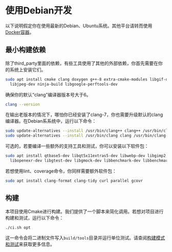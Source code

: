﻿# 使用Debian开发

以下说明假定你在使用最新的Debian、Ubuntu系统。其他平台请转而使用[Docker容器](developing_in_docker_zho-CN.md)。

## 最小构建依赖

除了third_party里面的依赖，有些工具使用了其他的外部依赖，你首先需要在你的系统上安装它们。

```bash
sudo apt install cmake clang doxygen g++-8 extra-cmake-modules libgif-dev \
  libjpeg-dev ninja-build libgoogle-perftools-dev
```

确保你的默认“clang”编译器版本号大于6。

```bash
clang --version
```

在输出老版本的情况下，哪怕你已经安装了clang-7，你也需要升级默认的clang编译器。在Debian系系统中，运行以下命令：

```bash
sudo update-alternatives --install /usr/bin/clang++ clang++ /usr/bin/clang++-7 100
sudo update-alternatives --install /usr/bin/clang clang /usr/bin/clang-7 100
```

可选的，若要编译一些额外的支持工具和测试，你可以安装以下软件包：

```bash
sudo apt install qtbase5-dev libqt5x11extras5-dev libwebp-dev libgimp2.0-dev \
  libopenexr-dev libgtest-dev libgmock-dev libbenchmark-dev libbenchmark-tools
```

若想使用lint、coverage命令，你同样需要额外软件包：

```bash
sudo apt install clang-format clang-tidy curl parallel gcovr
```

## 构建

本项目使用Cmake进行构建。我们提供了一个脚本来简化调用。若想对项目进行构建和测试，运行以下命令：

```bash
./ci.sh opt
```

这一命令会将二进制文件写入`build/tools`目录并运行单位测试。请查阅[构建模式和测试](building_and_testing_zho-CN.md)来获取更多信息。
